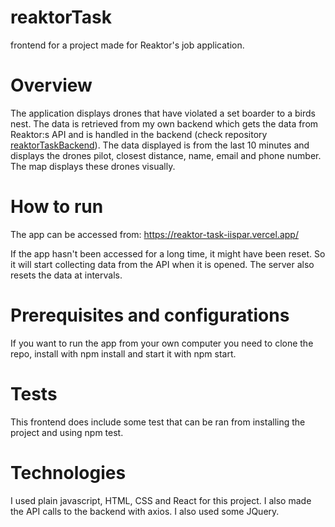 # reaktorTask

frontend for a project made for Reaktor's job application.

# Overview

The application displays drones that have violated a set boarder to a birds nest. The data is retrieved from my own backend which gets the data from Reaktor:s API and is handled in the backend (check repository [reaktorTaskBackend](https://github.com/Iispar/reaktorTaskBackend)). The data displayed is from the last 10 minutes and displays the drones pilot, closest distance, name, email and phone number. The map displays these drones visually.

# How to run

The app can be accessed from:
https://reaktor-task-iispar.vercel.app/

If the app hasn't been accessed for a long time, it might have been reset. So it will start collecting data from the API when it is opened.
The server also resets the data at intervals.

# Prerequisites and configurations
If you want to run the app from your own computer you need to clone the repo, install with npm install and start it with
npm start.

# Tests
This frontend does include some test that can be ran from installing the project and using npm test.

# Technologies
I used plain javascript, HTML, CSS and React for this project. I also made the API calls to the backend with axios. I also used some JQuery.
